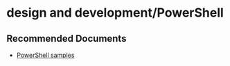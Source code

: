 <properties
	pageTitle="design and development/PowerShell"
	description="design and development/PowerShell"
	service="microsoft.sql"
	resource="servers"
	authors="emlisa"
	displayOrder=""
	selfHelpType="generic"
	supportTopicIds="32574332"
	productPesIds="13491"
	cloudEnvironments="public"
/>

# design and development/PowerShell

## **Recommended Documents**

* [PowerShell samples](https://docs.microsoft.com/azure/sql-database/sql-database-powershell-samples/)
